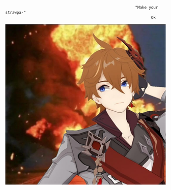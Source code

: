                                                              "Make your strawpa-"
                                                                    Ok
  ![image alt](https://github.com/Ichigoatz/Ichigoatz/blob/3c88e2afcc6e7cbd2151c3a5e49fb2b683c590c2/bb278b58af3ad79012821464037cff8a.jpg)
<!---
Ichigoatz/Ichigoatz is a ✨ special ✨ repository because its `README.md` (this file) appears on your GitHub profile.
You can click the Preview link to take a look at your changes.
--->
